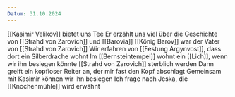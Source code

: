 ```yaml
---
Datum: 31.10.2024
---
```

[[Kasimir Velikov]] bietet uns Tee
Er erzählt uns viel über die Geschichte von [[Strahd von Zarovich]] und [[Barovia]]
[[König Barov]] war der Vater von [[Strahd von Zarovich]]
Wir erfahren von [[Festung Argynvost]], dass dort ein Silberdrache wohnt
Im [[Bernsteintempel]] wohnt ein [[Lich]], wenn wir ihn besiegen könnte [[Strahd von Zarovich]] sterblich werden
Dann greift ein kopfloser Reiter an, der mir fast den Kopf abschlagt
Gemeinsam mit Kasimir können wir ihn besiegen
Ich frage nach Jeska, die [[Knochenmühle]] wird erwähnt
